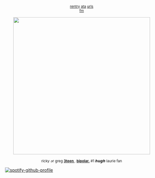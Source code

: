 
<p align="center" dir="auto">
<sub> <a href="https://rentry.co/rickypawss">rentry</a>  <a href="https://attajohn.atabook.org/">ata</a>  <a href="https://rentry.co/hidurlips">urls</a>
<br><a href="https://stats.fm/31emw27hdnz23bbvfx4humhc7cjq">fm</a><br>
</sub>


<p align="center">
  <img src="https://i.pinimg.com/originals/2e/db/5c/2edb5c55b4d4b280032a296014b97efa.gif" width="450">
</p>  

<p align="center" dir="auto">
<sub> ricky ꪮr greg <b><ins>3teen </ins></b>. <b><ins>bipolar.</ins></b> #1 𝙝𝙪𝙜𝙝 laurie fan </sub>





[![spotify-github-profile](https://spotify-github-profile.kittinanx.com/api/view?uid=31emw27hdnz23bbvfx4humhc7cjq&cover_image=true&theme=novatorem&show_offline=false&background_color=000000&interchange=true&bar_color=000000&bar_color_cover=true)](https://github.com/kittinan/spotify-github-profile)
